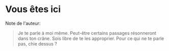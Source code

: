 # Vous êtes ici

Note de l'auteur:

> Je te parle à moi même.
  Peut-être certains passages résonneront dans ton crâne.
  Sois libre de te les approprier.
  Pour ce qui ne te parle pas, chie dessus ?


